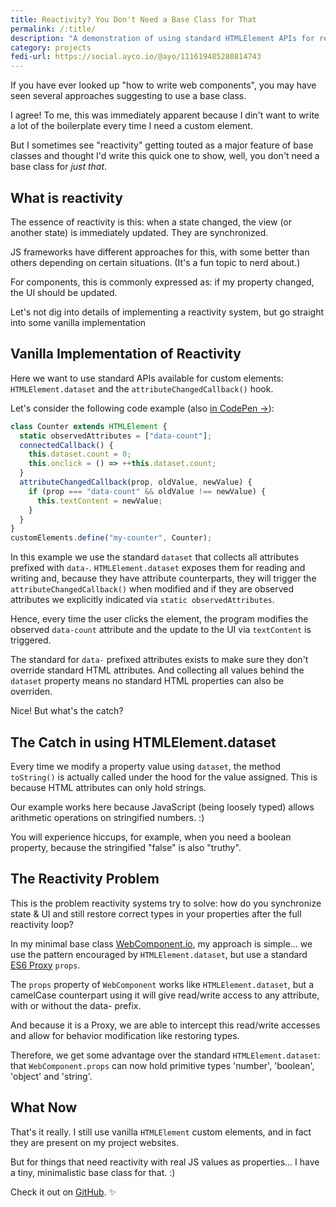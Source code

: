 ```yaml
---
title: Reactivity? You Don't Need a Base Class for That
permalink: /:title/
description: "A demonstration of using standard HTMLElement APIs for reactivity"
category: projects
fedi-url: https://social.ayco.io/@ayo/111619485280814743
---
```


If you have ever looked up "how to write web components", you may have seen several approaches suggesting to use a base class.

I agree! To me, this was immediately apparent because I din't want to write a lot of the boilerplate every time I need a custom element.

But I sometimes see "reactivity" getting touted as a major feature of base classes and thought I'd write this quick one to show, well, you don't need a base class for *just that*.

## What is reactivity

The essence of reactivity is this: when a state changed, the view (or another state) is immediately updated. They are synchronized.

JS frameworks have different approaches for this, with some better than others depending on certain situations. (It's a fun topic to nerd about.)

For components, this is commonly expressed as: if my property changed, the UI should be updated.

Let's not dig into details of implementing a reactivity system, but go straight into some vanilla implementation

## Vanilla Implementation of Reactivity

Here we want to use standard APIs available for custom elements: `HTMLElement.dataset` and the `attributeChangedCallback()` hook.

Let's consider the following code example (also [in CodePen &rarr;](https://codepen.io/ayoayco-the-styleful/pen/abMbvbo?editors=1010)):

```js
class Counter extends HTMLElement {
  static observedAttributes = ["data-count"];
  connectedCallback() {
    this.dataset.count = 0;
    this.onclick = () => ++this.dataset.count;
  }
  attributeChangedCallback(prop, oldValue, newValue) {
    if (prop === "data-count" && oldValue !== newValue) {
      this.textContent = newValue;
    }
  }
}
customElements.define("my-counter", Counter);
```

In this example we use the standard `dataset` that collects all attributes prefixed with `data-`. `HTMLElement.dataset` exposes them for reading and writing and, because they have attribute counterparts, they will trigger the `attributeChangedCallback()` when modified and if they are observed attributes we explicitly indicated via `static observedAttributes`.

Hence, every time the user clicks the element, the program modifies the observed `data-count` attribute and the update to the UI via `textContent` is triggered.

The standard for `data-` prefixed attributes exists to make sure they don't override standard HTML attributes. And collecting all values behind the `dataset` property means no standard HTML properties can also be overriden. 

Nice! But what's the catch?

## The Catch in using HTMLElement.dataset

Every time we modify a property value using `dataset`, the method `toString()` is actually called under the hood for the value assigned. This is because HTML attributes can only hold strings.

Our example works here because JavaScript (being loosely typed) allows arithmetic operations on stringified numbers. :)

You will experience hiccups, for example, when you need a boolean property, because the stringified "false" is also "truthy".

## The Reactivity Problem

This is the problem reactivity systems try to solve: how do you synchronize state & UI and still restore correct types in your properties after the full reactivity loop?

In my minimal base class [WebComponent.io](https://webcomponent.io), my approach is simple... we use the pattern encouraged by `HTMLElement.dataset`, but use a standard [ES6 Proxy](https://developer.mozilla.org/en-US/docs/Web/JavaScript/Reference/Global_Objects/Proxy) `props`.

The `props` property of `WebComponent` works like `HTMLElement.dataset`, but a camelCase counterpart using it will give read/write access to any attribute, with or without the data- prefix.

And because it is a Proxy, we are able to intercept this read/write accesses and allow for behavior modification like restoring types.

Therefore, we get some advantage over the standard `HTMLElement.dataset`: that `WebComponent.props` can now hold primitive types 'number', 'boolean', 'object' and 'string'.

## What Now

That's it really. I still use vanilla `HTMLElement` custom elements, and in fact they are present on my project websites.

But for things that need reactivity with real JS values as properties... I have a tiny, minimalistic base class for that. :)

Check it out on [GitHub](https://ayco.io/gh/web-component-base). ✨